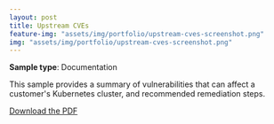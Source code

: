 ```yaml
---
layout: post
title: Upstream CVEs
feature-img: "assets/img/portfolio/upstream-cves-screenshot.png"
img: "assets/img/portfolio/upstream-cves-screenshot.png"
---
```


**Sample type**: Documentation

This sample provides a summary of vulnerabilities that can affect a customer's Kubernetes cluster, and recommended remediation steps. 

[Download the PDF](link) 
